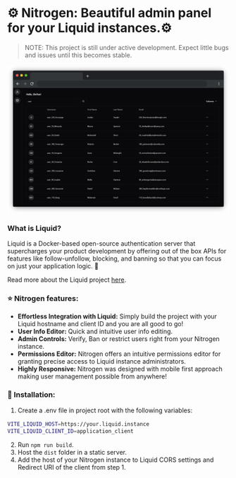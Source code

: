 # ⚙️ Nitrogen: Beautiful admin panel for your Liquid instances.⚙️

> NOTE: This project is still under active development. Expect little bugs and issues until this becomes stable.

![Nitrogen Admin Panel](images/banner.png)

### What is Liquid?

Liquid is a Docker-based open-source authentication server that supercharges your product development by offering out of the box APIs for features like follow-unfollow, blocking, and banning so that you can focus on just your application logic. 🚀

Read more about the Liquid project [here](https://github.com/shrihari-prakash/liquid).

### ⭐ Nitrogen features:

- **Effortless Integration with Liquid:** Simply build the project with your Liquid hostname and client ID and you are all good to go!
- **User Info Editor:** Quick and intuitive user info editing.
- **Admin Controls:** Verify, Ban or restrict users right from your Nitrogen instance.
- **Permissions Editor:** Nitrogen offers an intuitive permissions editor for granting precise access to Liquid instance administrators.
- **Highly Responsive:** Nitrogen was designed with mobile first approach making user management possible from anywhere!

### 🔧 Installation:

1. Create a .env file in project root with the following variables:

```bash
VITE_LIQUID_HOST=https://your.liquid.instance
VITE_LIQUID_CLIENT_ID=application_client
```

2. Run `npm run build`.
3. Host the `dist` folder in a static server.
4. Add the host of your Nitrogen instance to Liquid CORS settings and Redirect URI of the client from step 1.
